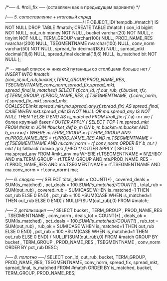 /*── 4. #roll_fix ── (оставляем как в предыдущем варианте) */

/*── 5. сопоставление + итоговый спред ─────────────────────────*/
IF OBJECT_ID('tempdb..#match') IS NOT NULL DROP TABLE #match;
CREATE TABLE #match
( con_id        bigint         NOT NULL,
  out_rub       money          NOT NULL,
  bucket        varchar(20)    NOT NULL,
  r             tinyint        NOT NULL,
  TERM_GROUP    varchar(100)   NULL,
  PROD_NAME_RES nvarchar(200)  NULL,
  TSEGMENTNAME  nvarchar(100)  NULL,
  conv_norm     varchar(50)    NOT NULL,
  spread_fix    decimal(18,6)  NULL,
  spread_mkt    decimal(18,6)  NULL,
  spread_final  decimal(18,6)  NULL,
  is_matched    bit            NOT NULL );

/* -- явный список => никакой путаницы со столбцами больше нет */
INSERT INTO #match
        (con_id,out_rub,bucket,r,TERM_GROUP,PROD_NAME_RES,
         TSEGMENTNAME,conv_norm,spread_fix,spread_mkt,
         spread_final,is_matched)
SELECT  rf.con_id,
        rf.out_rub,
        rf.bucket,
        rf.r,
        rf.TERM_GROUP,
        rf.PROD_NAME_RES,
        rf.TSEGMENTNAME,
        rf.conv_norm,
        rf.spread_fix,
        mkt.spread_mkt,
        COALESCE(mkt.spread_mkt,ma.spread_any,rf.spread_fix)       AS spread_final,
        CASE WHEN mkt.spread_mkt IS NOT NULL OR ma.spread_any IS NOT NULL
             THEN 1 ELSE 0 END                                     AS is_matched
FROM    #roll_fix rf
/* a) тот же / более крупный бакет */
OUTER  APPLY (
    SELECT TOP 1 m.spread_mkt
    FROM   #mkt m
    JOIN   #bucket_def b_m ON b_m.bucket=m.bucket AND b_m.r>=rf.r
    WHERE  m.TERM_GROUP    = rf.TERM_GROUP
      AND  m.PROD_NAME_RES = rf.PROD_NAME_RES
      AND  m.TSEGMENTNAME  = rf.TSEGMENTNAME
      AND  m.conv_norm     = rf.conv_norm
    ORDER  BY b_m.r )                        mkt
/* b) fallback только для ДЧБО */
OUTER  APPLY (
    SELECT ma.spread_any
    FROM   #mkt_any ma
    WHERE  rf.TSEGMENTNAME = N'ДЧБО'
      AND  ma.TERM_GROUP    = rf.TERM_GROUP
      AND  ma.PROD_NAME_RES = rf.PROD_NAME_RES
      AND  ma.TSEGMENTNAME  = rf.TSEGMENTNAME
      AND  ma.conv_norm     = rf.conv_norm)  ma;

/*── 6. сводка ──*/
SELECT  total_deals   = COUNT(*) ,
        covered_deals = SUM(is_matched) ,
        pct_deals     = 100.*SUM(is_matched)/COUNT(*) ,
        total_rub     = SUM(out_rub) ,
        covered_rub   = SUM(CASE WHEN is_matched=1 THEN out_rub ELSE 0 END) ,
        pct_rub       = 100.*SUM(CASE WHEN is_matched=1 THEN out_rub ELSE 0 END)
/                   NULLIF(SUM(out_rub),0)
FROM    #match;

/*── 7. детализация ──*/
SELECT  bucket , TERM_GROUP , PROD_NAME_RES , TSEGMENTNAME , conv_norm ,
        deals_tot = COUNT(*) ,
        deals_ok  = SUM(is_matched) ,
        pct_deals = 100.*SUM(is_matched)/COUNT(*) ,
        rub_tot   = SUM(out_rub) ,
        rub_ok    = SUM(CASE WHEN is_matched=1 THEN out_rub ELSE 0 END) ,
        pct_rub   = 100.*SUM(CASE WHEN is_matched=1 THEN out_rub ELSE 0 END)
/                   NULLIF(SUM(out_rub),0)
FROM    #match
GROUP BY bucket , TERM_GROUP , PROD_NAME_RES , TSEGMENTNAME , conv_norm
ORDER  BY pct_rub DESC;

/*── 8. полотно ──*/
SELECT  con_id, out_rub, bucket, TERM_GROUP, PROD_NAME_RES,
        TSEGMENTNAME, conv_norm,
        spread_fix, spread_mkt, spread_final, is_matched
FROM    #match
ORDER  BY is_matched, bucket, TERM_GROUP, PROD_NAME_RES;
